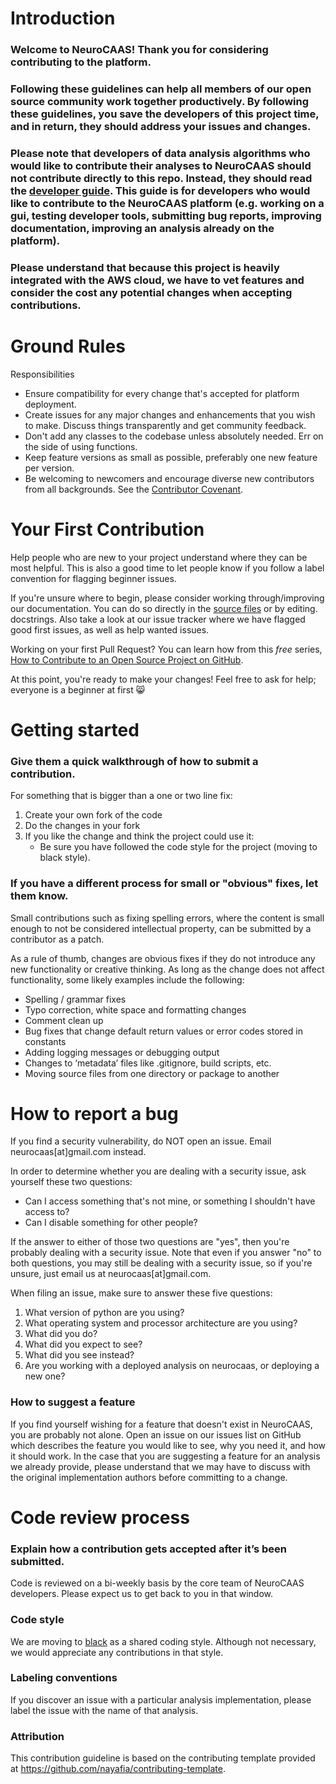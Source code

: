 # Introduction

### Welcome to NeuroCAAS! Thank you for considering contributing to the platform.

### Following these guidelines can help all members of our open source community work together productively. By following these guidelines, you save the developers of this project time, and in return, they should address your issues and changes.

### Please note that developers of data analysis algorithms who would like to contribute their analyses to NeuroCAAS should not contribute directly to this repo. Instead, they should read the [developer guide](docs/NeuroCAAS_Developer_Guide.pdf). This guide is for developers who would like to contribute to the NeuroCAAS platform (e.g. working on a gui, testing developer tools, submitting bug reports, improving documentation, improving an analysis already on the platform).

### Please understand that because this project is heavily integrated with the AWS cloud, we have to vet features and consider the cost any potential changes when accepting contributions.

# Ground Rules

 Responsibilities
 * Ensure compatibility for every change that's accepted for platform deployment.
 * Create issues for any major changes and enhancements that you wish to make. Discuss things transparently and get community feedback.
 * Don't add any classes to the codebase unless absolutely needed. Err on the side of using functions.
 * Keep feature versions as small as possible, preferably one new feature per version.
 * Be welcoming to newcomers and encourage diverse new contributors from all backgrounds. See the [Contributor Covenant](ContributorCovenant.md).

# Your First Contribution
Help people who are new to your project understand where they can be most helpful. This is also a good time to let people know if you follow a label convention for flagging beginner issues.

 If you're unsure where to begin, please consider working through/improving our documentation. You can do so directly in the [source files](docs/build/) or by editing. docstrings.
 Also take a look at our issue tracker where we have flagged good first issues, as well as help wanted issues.


 Working on your first Pull Request? You can learn how from this *free* series, [How to Contribute to an Open Source Project on GitHub](https://egghead.io/series/how-to-contribute-to-an-open-source-project-on-github).


At this point, you're ready to make your changes! Feel free to ask for help; everyone is a beginner at first :smile_cat:


# Getting started
### Give them a quick walkthrough of how to submit a contribution.

For something that is bigger than a one or two line fix:

1. Create your own fork of the code
2. Do the changes in your fork
3. If you like the change and think the project could use it:
    * Be sure you have followed the code style for the project (moving to black style).

### If you have a different process for small or "obvious" fixes, let them know.

 Small contributions such as fixing spelling errors, where the content is small enough to not be considered intellectual property, can be submitted by a contributor as a patch.

As a rule of thumb, changes are obvious fixes if they do not introduce any new functionality or creative thinking. As long as the change does not affect functionality, some likely examples include the following:
* Spelling / grammar fixes
* Typo correction, white space and formatting changes
* Comment clean up
* Bug fixes that change default return values or error codes stored in constants
* Adding logging messages or debugging output
* Changes to ‘metadata’ files like .gitignore, build scripts, etc.
* Moving source files from one directory or package to another

# How to report a bug
If you find a security vulnerability, do NOT open an issue. Email neurocaas[at]gmail.com instead.

In order to determine whether you are dealing with a security issue, ask yourself these two questions:
* Can I access something that's not mine, or something I shouldn't have access to?
* Can I disable something for other people?

If the answer to either of those two questions are "yes", then you're probably dealing with a security issue. Note that even if you answer "no" to both questions, you may still be dealing with a security issue, so if you're unsure, just email us at neurocaas[at]gmail.com.

When filing an issue, make sure to answer these five questions:

1. What version of python are you using?
2. What operating system and processor architecture are you using?
3. What did you do?
4. What did you expect to see?
5. What did you see instead?
6. Are you working with a deployed analysis on neurocaas, or deploying a new one?

### How to suggest a feature

If you find yourself wishing for a feature that doesn't exist in NeuroCAAS, you are probably not alone. Open an issue on our issues list on GitHub which describes the feature you would like to see, why you need it, and how it should work. In the case that you are suggesting a feature for an analysis we already provide, please understand that we may have to discuss with the original implementation authors before committing to a change.

# Code review process
### Explain how a contribution gets accepted after it’s been submitted.

Code is reviewed on a bi-weekly basis by the core team of NeuroCAAS developers. Please expect us to get back to you in that window.

### Code style

We are moving to [black](https://github.com/psf/black) as a shared coding style. Although not necessary, we would appreciate any contributions in that style.

### Labeling conventions

If you discover an issue with a particular analysis implementation, please label the issue with the name of that analysis.

### Attribution
This contribution guideline is based on the contributing template provided at https://github.com/nayafia/contributing-template.
